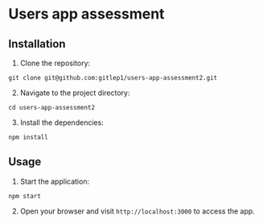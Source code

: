 # Users app assessment

## Installation

1. Clone the repository:

```
git clone git@github.com:gitlep1/users-app-assessment2.git
```

2. Navigate to the project directory:

```
cd users-app-assessment2
```

3. Install the dependencies:

```
npm install
```

## Usage

1. Start the application:

```
npm start
```

2. Open your browser and visit `http://localhost:3000` to access the app.
